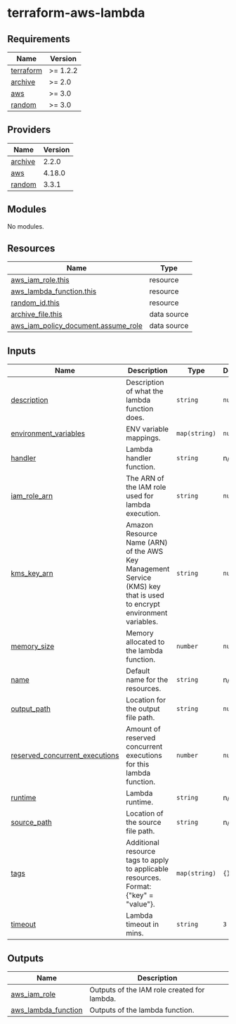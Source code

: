# terraform-aws-lambda

<!-- BEGINNING OF PRE-COMMIT-TERRAFORM DOCS HOOK -->
## Requirements

| Name | Version |
|------|---------|
| <a name="requirement_terraform"></a> [terraform](#requirement\_terraform) | >= 1.2.2 |
| <a name="requirement_archive"></a> [archive](#requirement\_archive) | >= 2.0 |
| <a name="requirement_aws"></a> [aws](#requirement\_aws) | >= 3.0 |
| <a name="requirement_random"></a> [random](#requirement\_random) | >= 3.0 |

## Providers

| Name | Version |
|------|---------|
| <a name="provider_archive"></a> [archive](#provider\_archive) | 2.2.0 |
| <a name="provider_aws"></a> [aws](#provider\_aws) | 4.18.0 |
| <a name="provider_random"></a> [random](#provider\_random) | 3.3.1 |

## Modules

No modules.

## Resources

| Name | Type |
|------|------|
| [aws_iam_role.this](https://registry.terraform.io/providers/hashicorp/aws/latest/docs/resources/iam_role) | resource |
| [aws_lambda_function.this](https://registry.terraform.io/providers/hashicorp/aws/latest/docs/resources/lambda_function) | resource |
| [random_id.this](https://registry.terraform.io/providers/hashicorp/random/latest/docs/resources/id) | resource |
| [archive_file.this](https://registry.terraform.io/providers/hashicorp/archive/latest/docs/data-sources/file) | data source |
| [aws_iam_policy_document.assume_role](https://registry.terraform.io/providers/hashicorp/aws/latest/docs/data-sources/iam_policy_document) | data source |

## Inputs

| Name | Description | Type | Default | Required |
|------|-------------|------|---------|:--------:|
| <a name="input_description"></a> [description](#input\_description) | Description of what the lambda function does. | `string` | `null` | no |
| <a name="input_environment_variables"></a> [environment\_variables](#input\_environment\_variables) | ENV variable mappings. | `map(string)` | `null` | no |
| <a name="input_handler"></a> [handler](#input\_handler) | Lambda handler function. | `string` | n/a | yes |
| <a name="input_iam_role_arn"></a> [iam\_role\_arn](#input\_iam\_role\_arn) | The ARN of the IAM role used for lambda execution. | `string` | `null` | no |
| <a name="input_kms_key_arn"></a> [kms\_key\_arn](#input\_kms\_key\_arn) | Amazon Resource Name (ARN) of the AWS Key Management Service (KMS) key that is used to encrypt environment variables. | `string` | `null` | no |
| <a name="input_memory_size"></a> [memory\_size](#input\_memory\_size) | Memory allocated to the lambda function. | `number` | `null` | no |
| <a name="input_name"></a> [name](#input\_name) | Default name for the resources. | `string` | n/a | yes |
| <a name="input_output_path"></a> [output\_path](#input\_output\_path) | Location for the output file path. | `string` | `null` | no |
| <a name="input_reserved_concurrent_executions"></a> [reserved\_concurrent\_executions](#input\_reserved\_concurrent\_executions) | Amount of reserved concurrent executions for this lambda function. | `number` | `null` | no |
| <a name="input_runtime"></a> [runtime](#input\_runtime) | Lambda runtime. | `string` | n/a | yes |
| <a name="input_source_path"></a> [source\_path](#input\_source\_path) | Location of the source file path. | `string` | n/a | yes |
| <a name="input_tags"></a> [tags](#input\_tags) | Additional resource tags to apply to applicable resources. Format: {"key" = "value"}. | `map(string)` | `{}` | no |
| <a name="input_timeout"></a> [timeout](#input\_timeout) | Lambda timeout in mins. | `string` | `3` | no |

## Outputs

| Name | Description |
|------|-------------|
| <a name="output_aws_iam_role"></a> [aws\_iam\_role](#output\_aws\_iam\_role) | Outputs of the IAM role created for lambda. |
| <a name="output_aws_lambda_function"></a> [aws\_lambda\_function](#output\_aws\_lambda\_function) | Outputs of the lambda function. |
<!-- END OF PRE-COMMIT-TERRAFORM DOCS HOOK -->
